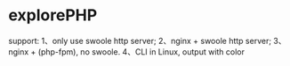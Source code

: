 # explorePHP
support: 1、only use swoole http server; 2、nginx + swoole http server; 3、nginx + (php-fpm), no swoole.  4、CLI  in Linux, output with color
